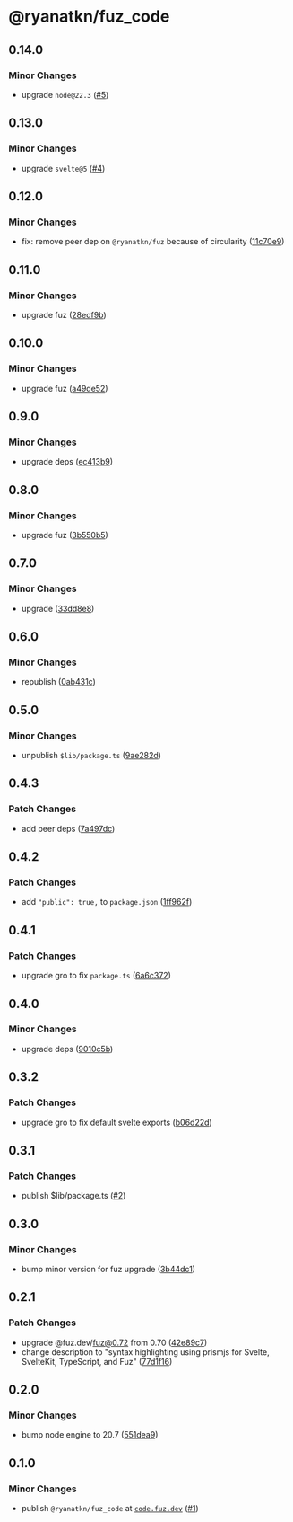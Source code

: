 # @ryanatkn/fuz_code

## 0.14.0

### Minor Changes

- upgrade `node@22.3` ([#5](https://github.com/ryanatkn/fuz_code/pull/5))

## 0.13.0

### Minor Changes

- upgrade `svelte@5` ([#4](https://github.com/ryanatkn/fuz_code/pull/4))

## 0.12.0

### Minor Changes

- fix: remove peer dep on `@ryanatkn/fuz` because of circularity ([11c70e9](https://github.com/ryanatkn/fuz_code/commit/11c70e9))

## 0.11.0

### Minor Changes

- upgrade fuz ([28edf9b](https://github.com/ryanatkn/fuz_code/commit/28edf9b))

## 0.10.0

### Minor Changes

- upgrade fuz ([a49de52](https://github.com/ryanatkn/fuz_code/commit/a49de52))

## 0.9.0

### Minor Changes

- upgrade deps ([ec413b9](https://github.com/ryanatkn/fuz_code/commit/ec413b9))

## 0.8.0

### Minor Changes

- upgrade fuz ([3b550b5](https://github.com/ryanatkn/fuz_code/commit/3b550b5))

## 0.7.0

### Minor Changes

- upgrade ([33dd8e8](https://github.com/ryanatkn/fuz_code/commit/33dd8e8))

## 0.6.0

### Minor Changes

- republish ([0ab431c](https://github.com/ryanatkn/fuz_code/commit/0ab431c))

## 0.5.0

### Minor Changes

- unpublish `$lib/package.ts` ([9ae282d](https://github.com/ryanatkn/fuz_code/commit/9ae282d))

## 0.4.3

### Patch Changes

- add peer deps ([7a497dc](https://github.com/ryanatkn/fuz_code/commit/7a497dc))

## 0.4.2

### Patch Changes

- add `"public": true,` to `package.json` ([1ff962f](https://github.com/ryanatkn/fuz_code/commit/1ff962f))

## 0.4.1

### Patch Changes

- upgrade gro to fix `package.ts` ([6a6c372](https://github.com/ryanatkn/fuz_code/commit/6a6c372))

## 0.4.0

### Minor Changes

- upgrade deps ([9010c5b](https://github.com/ryanatkn/fuz_code/commit/9010c5b))

## 0.3.2

### Patch Changes

- upgrade gro to fix default svelte exports ([b06d22d](https://github.com/ryanatkn/fuz_code/commit/b06d22d))

## 0.3.1

### Patch Changes

- publish $lib/package.ts ([#2](https://github.com/ryanatkn/fuz_code/pull/2))

## 0.3.0

### Minor Changes

- bump minor version for fuz upgrade ([3b44dc1](https://github.com/ryanatkn/fuz_code/commit/3b44dc1))

## 0.2.1

### Patch Changes

- upgrade @fuz.dev/fuz@0.72 from 0.70 ([42e89c7](https://github.com/ryanatkn/fuz_code/commit/42e89c7))
- change description to "syntax highlighting using prismjs for Svelte, SvelteKit, TypeScript, and Fuz" ([77d1f16](https://github.com/ryanatkn/fuz_code/commit/77d1f16))

## 0.2.0

### Minor Changes

- bump node engine to 20.7 ([551dea9](https://github.com/ryanatkn/fuz_code/commit/551dea9))

## 0.1.0

### Minor Changes

- publish `@ryanatkn/fuz_code` at [`code.fuz.dev`](https://code.fuz.dev/) ([#1](https://github.com/ryanatkn/fuz_code/pull/1))
